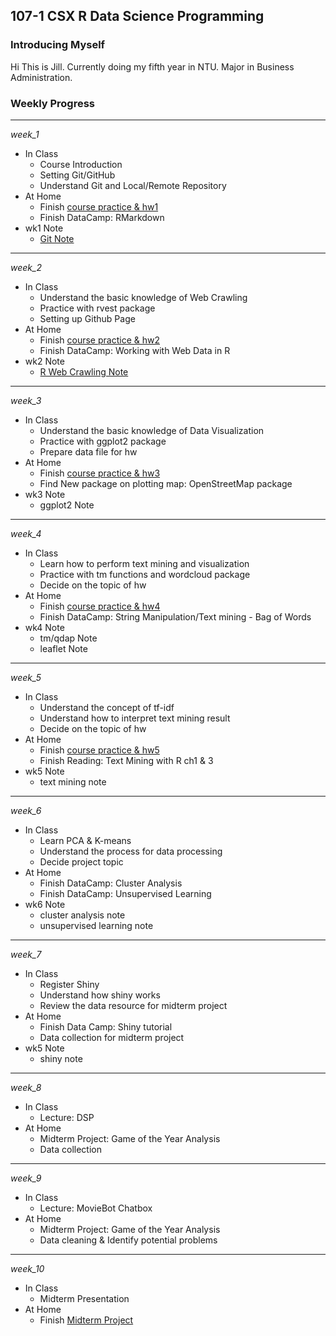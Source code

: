 107-1 CSX R Data Science Programming
----------------------------

### Introducing Myself

Hi This is Jill. Currently doing my fifth year in NTU. Major in Business Administration.

### Weekly Progress

------------------------------------------------------------------------

*week\_1*

-   In Class
    -   Course Introduction
    -   Setting Git/GitHub
    -   Understand Git and Local/Remote Repository
-   At Home
    -   Finish [course practice & hw1](https://github.com/graduatecrisis/CSX-Data-Science/tree/master/wk1)
    -   Finish DataCamp: RMarkdown
-   wk1 Note
    -   [Git Note](https://github.com/graduatecrisis/CSX-Data-Science/blob/master/wk1/Notes/Git_Note.md)

------------------------------------------------------------------------

*week\_2*

-   In Class
    - Understand the basic knowledge of Web Crawling
    - Practice with rvest package
    - Setting up Github Page
-   At Home
    - Finish [course practice & hw2](https://github.com/graduatecrisis/CSX-Data-Science/tree/master/wk2)
    - Finish DataCamp: Working with Web Data in R
-   wk2 Note
    - [R Web Crawling Note](https://hackmd.io/MhrLLA_KT_S3IWxusi2MxQ)


------------------------------------------------------------------------

*week\_3*

-   In Class
    - Understand the basic knowledge of Data Visualization
    - Practice with ggplot2 package
    - Prepare data file for hw
-   At Home
    - Finish [course practice & hw3](https://github.com/graduatecrisis/CSX-Data-Science/tree/master/wk3)
    - Find New package on plotting map: OpenStreetMap package
-   wk3 Note
    - ggplot2 Note


------------------------------------------------------------------------

*week\_4*

-   In Class
    - Learn how to perform text mining and visualization
    - Practice with tm functions and wordcloud package
    - Decide on the topic of hw
-   At Home
    - Finish [course practice & hw4](https://github.com/graduatecrisis/CSX-Data-Science/tree/master/wk4)
    - Finish DataCamp: String Manipulation/Text mining - Bag of Words
-   wk4 Note
    - tm/qdap Note
    - leaflet Note


------------------------------------------------------------------------

*week\_5*

-   In Class
    - Understand the concept of tf-idf
    - Understand how to interpret text mining result
    - Decide on the topic of hw
-   At Home
    - Finish [course practice & hw5](https://github.com/graduatecrisis/CSX-Data-Science/tree/master/wk5)
    - Finish Reading: Text Mining with R ch1 & 3
-   wk5 Note
    - text mining note

------------------------------------------------------------------------

*week\_6*

-   In Class
    - Learn PCA & K-means
    - Understand the process for data processing
    - Decide project topic
-   At Home
    - Finish DataCamp: Cluster Analysis
    - Finish DataCamp: Unsupervised Learning
-   wk6 Note
    - cluster analysis note
    - unsupervised learning note

------------------------------------------------------------------------

*week\_7*

-   In Class
    - Register Shiny
    - Understand how shiny works
    - Review the data resource for midterm project
-   At Home
    - Finish Data Camp: Shiny tutorial
    - Data collection for midterm project
-   wk5 Note
    - shiny note

------------------------------------------------------------------------

*week\_8*

-   In Class
    - Lecture: DSP
-   At Home
    - Midterm Project: Game of the Year Analysis
    - Data collection

------------------------------------------------------------------------

*week\_9*

-   In Class
    - Lecture: MovieBot Chatbox
-   At Home
    - Midterm Project: Game of the Year Analysis
    - Data cleaning & Identify potential problems

------------------------------------------------------------------------

*week\_10*

-   In Class
    - Midterm Presentation
-   At Home
    - Finish [Midterm Project](https://github.com/graduatecrisis/CSX-Data-Science/tree/master/wk6%2C7%2C8)
